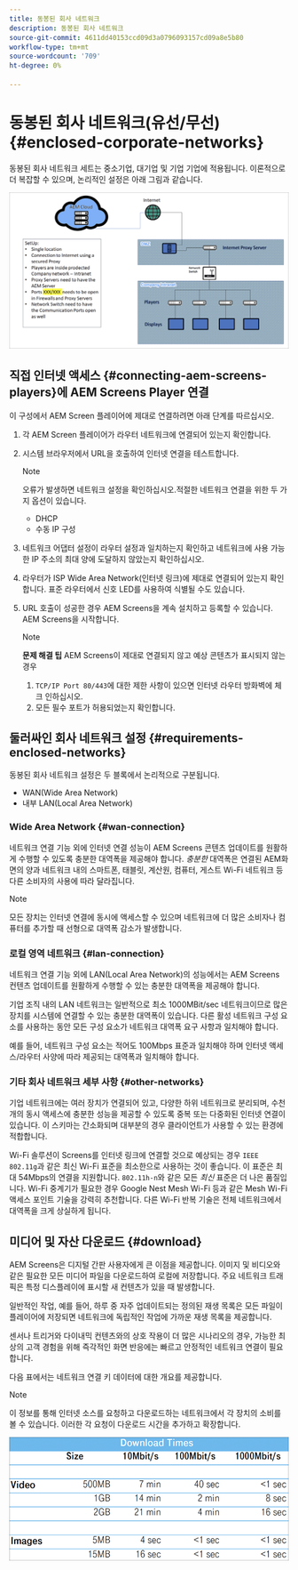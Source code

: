 ```yaml
---
title: 동봉된 회사 네트워크
description: 동봉된 회사 네트워크
source-git-commit: 4611dd40153ccd09d3a0796093157cd09a8e5b80
workflow-type: tm+mt
source-wordcount: '709'
ht-degree: 0%

---
```



# 동봉된 회사 네트워크(유선/무선) {#enclosed-corporate-networks}

동봉된 회사 네트워크 세트는 중소기업, 대기업 및 기업 기업에 적용됩니다. 이론적으로 더 복잡할 수 있으며, 논리적인 설정은 아래 그림과 같습니다.

![](/help/using/assets/enclosed-network-1.png)


## 직접 인터넷 액세스 {#connecting-aem-screens-players}에 AEM Screens Player 연결

이 구성에서 AEM Screen 플레이어에 제대로 연결하려면 아래 단계를 따르십시오.

1. 각 AEM Screen 플레이어가 라우터 네트워크에 연결되어 있는지 확인합니다.
1. 시스템 브라우저에서 URL을 호출하여 인터넷 연결을 테스트합니다.

   >[!NOTE]
   >오류가 발생하면 네트워크 설정을 확인하십시오.적절한 네트워크 연결을 위한 두 가지 옵션이 있습니다.
   >* DHCP
   >* 수동 IP 구성


1. 네트워크 어댑터 설정이 라우터 설정과 일치하는지 확인하고 네트워크에 사용 가능한 IP 주소의 최대 양에 도달하지 않았는지 확인하십시오.

1. 라우터가 ISP Wide Area Network(인터넷 링크)에 제대로 연결되어 있는지 확인합니다. 표준 라우터에서 신호 LED를 사용하여 식별될 수도 있습니다.
1. URL 호출이 성공한 경우 AEM Screens을 계속 설치하고 등록할 수 있습니다. AEM Screens을 시작합니다.

   >[!NOTE]
   >**문제 해결 팁**
   >AEM Screens이 제대로 연결되지 않고 예상 콘텐츠가 표시되지 않는 경우
   >
   >1. `TCP/IP Port 80/443`에 대한 제한 사항이 있으면 인터넷 라우터 방화벽에 체크 인하십시오.
   >1. 모든 필수 포트가 허용되었는지 확인합니다.


## 둘러싸인 회사 네트워크 설정 {#requirements-enclosed-networks}

동봉된 회사 네트워크 설정은 두 블록에서 논리적으로 구분됩니다.

* WAN(Wide Area Network)
* 내부 LAN(Local Area Network)

### Wide Area Network {#wan-connection}

네트워크 연결 기능 외에 인터넷 연결 성능이 AEM Screens 콘텐츠 업데이트를 원활하게 수행할 수 있도록 충분한 대역폭을 제공해야 합니다.
*충분한* 대역폭은 연결된 AEM화면의 양과 네트워크 내의 스마트폰, 태블릿, 계산원, 컴퓨터, 게스트 Wi-Fi 네트워크 등 다른 소비자의 사용에 따라 달라집니다.

>[!NOTE]
>
>모든 장치는 인터넷 연결에 동시에 액세스할 수 있으며 네트워크에 더 많은 소비자나 컴퓨터를 추가할 때 선형으로 대역폭 감소가 발생합니다.

### 로컬 영역 네트워크 {#lan-connection}

네트워크 연결 기능 외에 LAN(Local Area Network)의 성능에서는 AEM Screens 컨텐츠 업데이트를 원활하게 수행할 수 있는 충분한 대역폭을 제공해야 합니다.

기업 조직 내의 LAN 네트워크는 일반적으로 최소 1000MBit/sec 네트워크이므로 많은 장치를 시스템에 연결할 수 있는 충분한 대역폭이 있습니다. 다른 활성 네트워크 구성 요소를 사용하는 동안 모든 구성 요소가 네트워크 대역폭 요구 사항과 일치해야 합니다.

예를 들어, 네트워크 구성 요소는 적어도 100Mbps 표준과 일치해야 하며 인터넷 액세스/라우터 사양에 따라 제공되는 대역폭과 일치해야 합니다.

### 기타 회사 네트워크 세부 사항 {#other-networks}

기업 네트워크에는 여러 장치가 연결되어 있고, 다양한 하위 네트워크로 분리되며, 수천 개의 동시 액세스에 충분한 성능을 제공할 수 있도록 중복 또는 다중화된 인터넷 연결이 있습니다.
이 스키마는 간소화되며 대부분의 경우 클라이언트가 사용할 수 있는 환경에 적합합니다.

Wi-Fi 솔루션이 Screens를 인터넷 링크에 연결할 것으로 예상되는 경우 `IEEE 802.11g`과 같은 최신 Wi-Fi 표준을 최소한으로 사용하는 것이 좋습니다. 이 표준은 최대 54Mbps의 연결을 지원합니다. `802.11h-n`와 같은 모든 *최신* 표준은 더 나은 품질입니다. Wi-Fi 중계기가 필요한 경우 Google Nest Mesh Wi-Fi 등과 같은 Mesh Wi-Fi 액세스 포인트 기술을 강력히 추천합니다.
다른 Wi-Fi 반복 기술은 전체 네트워크에서 대역폭을 크게 상실하게 됩니다.

## 미디어 및 자산 다운로드 {#download}

AEM Screens은 디지털 간판 사용자에게 큰 이점을 제공합니다. 이미지 및 비디오와 같은 필요한 모든 미디어 파일을 다운로드하여 로컬에 저장합니다. 주요 네트워크 트래픽은 특정 디스플레이에 표시할 새 컨텐츠가 있을 때 발생합니다.

일반적인 작업, 예를 들어, 하루 중 자주 업데이트되는 정의된 재생 목록은 모든 파일이 플레이어에 저장되면 네트워크에 독립적인 작업에 가까운 재생 목록을 제공합니다.

센서나 트리거와 다이내믹 컨텐츠와의 상호 작용이 더 많은 시나리오의 경우, 가능한 최상의 고객 경험을 위해 즉각적인 화면 반응에는 빠르고 안정적인 네트워크 연결이 필요합니다.

다음 표에서는 네트워크 연결 키 데이터에 대한 개요를 제공합니다.

>[!NOTE]
>이 정보를 통해 인터넷 소스를 요청하고 다운로드하는 네트워크에서 각 장치의 소비를 볼 수 있습니다. 이러한 각 요청이 다운로드 시간을 추가하고 확장합니다.

![](/help/using/assets/enclosed-network-download.png)
